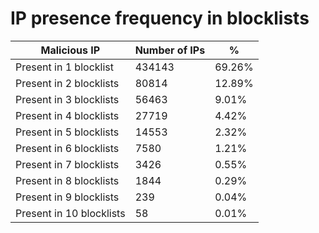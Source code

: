 # IP presence frequency in blocklists
| Malicious IP | Number of IPs | % |
|----|----|----|
| Present in 1 blocklist | 434143 | 69.26% |
| Present in 2 blocklists | 80814 | 12.89% |
| Present in 3 blocklists | 56463 | 9.01% |
| Present in 4 blocklists | 27719 | 4.42% |
| Present in 5 blocklists | 14553 | 2.32% |
| Present in 6 blocklists | 7580 | 1.21% |
| Present in 7 blocklists | 3426 | 0.55% |
| Present in 8 blocklists | 1844 | 0.29% |
| Present in 9 blocklists | 239 | 0.04% |
| Present in 10 blocklists | 58 | 0.01% |
